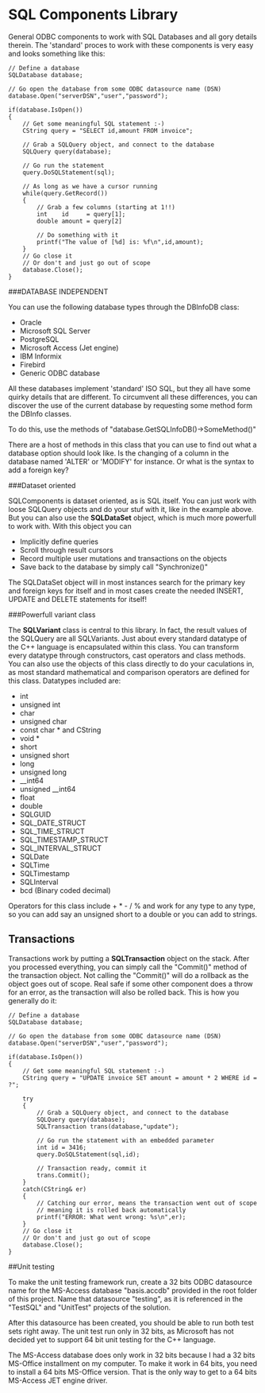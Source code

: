 SQL Components Library
======================

General ODBC components to work with SQL Databases and all gory details therein.
The 'standard' proces to work with these components is very easy and looks something like this:

	// Define a database
	SQLDatabase database;

	// Go open the database from some ODBC datasource name (DSN)
	database.Open("serverDSN","user","password");

	if(database.IsOpen())
	{
		// Get some meaningful SQL statement :-)
		CString query = "SELECT id,amount FROM invoice";

		// Grab a SQLQuery object, and connect to the database
		SQLQuery query(database);

		// Go run the statement
		query.DoSQLStatement(sql);

		// As long as we have a cursor running
		while(query.GetRecord())
		{
			// Grab a few columns (starting at 1!!)
			int    id     = query[1];
			double amount = query[2]

			// Do something with it
			printf("The value of [%d] is: %f\n",id,amount); 
		}
		// Go close it
		// Or don't and just go out of scope
		database.Close();
	}


###DATABASE INDEPENDENT

You can use the following database types through the DBInfoDB class:

- Oracle
- Microsoft SQL Server
- PostgreSQL
- Microsoft Access (Jet engine)
- IBM Informix
- Firebird
- Generic ODBC database

All these databases implement 'standard' ISO SQL, but they all have some
quirky details that are different.
To circumvent all these differences, you can discover the use of the current
database by requesting some method form the DBInfo classes.

To do this, use the methods of "database.GetSQLInfoDB()->SomeMethod()"

There are a host of methods in this class that you can use to find out what
a database option should look like. Is the changing of a column in the database
named 'ALTER' or 'MODIFY' for instance. Or what is the syntax to add a foreign key?


###Dataset oriented

SQLComponents is dataset oriented, as is SQL itself. You can just work with loose SQLQuery 
objects and do your stuf with it, like in the example above. But you can also use the 
**SQLDataSet** object, which is much more powerfull to work with. With this object you can

- Implicitly define queries
- Scroll through result cursors 
- Record multiple user mutations and transactions on the objects
- Save back to the database by simply call "Synchronize()"

The SQLDataSet object will in most instances search for the primary key and foreign keys
for itself and in most cases create the needed INSERT, UPDATE and DELETE statements for itself!

###Powerfull variant class

The **SQLVariant** class is central to this library. In fact, the result values of the 
SQLQuery are all SQLVariants. Just about every standard datatype of the C++ language is 
encapsulated within this class. You can transform every datatype through constructors, cast operators 
and class methods. You can also use the objects of this class directly to do your caculations in,
as most standard mathematical and comparison operators are defined for this class.
Datatypes included are:

- int
- unsigned int
- char
- unsigned char
- const char * and CString
- void *
- short
- unsigned short
- long
- unsigned long
- __int64
- unsigned __int64
- float
- double
- SQLGUID
- SQL\_DATE_STRUCT
- SQL\_TIME_STRUCT
- SQL\_TIMESTAMP_STRUCT
- SQL\_INTERVAL_STRUCT
- SQLDate
- SQLTime
- SQLTimestamp
- SQLInterval
- bcd (Binary coded decimal)

Operators for this class include + * - / % and work for any type to any type,
so you can add say an unsigned short to a double or you can add to strings.

## Transactions

Transactions work by putting a **SQLTransaction** object on the stack. After you processed
everything, you can simply call the "Commit()" method of the transaction object.
Not calling the "Commit()" will do a rollback as the object goes out of scope.
Real safe if some other component does a throw for an error, as the transaction will
also be rolled back. This is how you generally do it:

	// Define a database
	SQLDatabase database;

	// Go open the database from some ODBC datasource name (DSN)
	database.Open("serverDSN","user","password");

	if(database.IsOpen())
	{
		// Get some meaningful SQL statement :-)
		CString query = "UPDATE invoice SET amount = amount * 2 WHERE id = ?";

		try
		{
			// Grab a SQLQuery object, and connect to the database
			SQLQuery query(database);
			SQLTransaction trans(database,"update");

			// Go run the statement with an embedded parameter
			int id = 3416;
			query.DoSQLStatement(sql,id);

			// Transaction ready, commit it
			trans.Commit();
		}
		catch(CString& er)
		{
			// Catching our error, means the transaction went out of scope
			// meaning it is rolled back automatically
			printf("ERROR: What went wrong: %s\n",er);
		}
		// Go close it
		// Or don't and just go out of scope
		database.Close();
	}

##Unit testing

To make the unit testing framework run, create a 32 bits ODBC datasource name for the 
MS-Access database "basis.accdb" provided in the root folder of this project.
Name that datasource "testing", as it is referenced in the "TestSQL" and "UnitTest"
projects of the solution.

After this datasource has been created, you should be able to run both test sets right away.
The unit test run only in 32 bits, as Microsoft has not decided yet to support 64 bit unit
testing for the C++ language.

The MS-Access database does only work in 32 bits because I had a 32 bits MS-Office installment
on my computer. To make it work in 64 bits, you need to install a 64 bits MS-Office version.
That is the only way to get to a 64 bits MS-Access JET engine driver.
